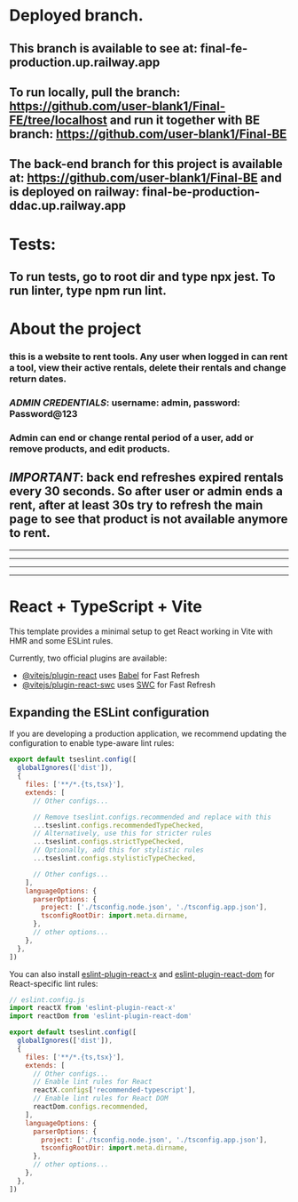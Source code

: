 # Deployed branch.

## This branch is available to see at: final-fe-production.up.railway.app

## To run locally, pull the branch: https://github.com/user-blank1/Final-FE/tree/localhost and run it together with BE branch: https://github.com/user-blank1/Final-BE

## The back-end branch for this project is available at: https://github.com/user-blank1/Final-BE and is deployed on railway: final-be-production-ddac.up.railway.app

# Tests:

## To run tests, go to root dir and type npx jest. To run linter, type npm run lint.

# About the project

### this is a website to rent tools. Any user when logged in can rent a tool, view their active rentals, delete their rentals and change return dates.

### *ADMIN CREDENTIALS*: username: admin, password: Password@123

### Admin can end or change rental period of a user, add or remove products, and edit products.

## *IMPORTANT*: back end refreshes expired rentals every 30 seconds. So after user or admin ends a rent, after at least 30s try to refresh the main page to see that product is not available anymore to rent.












------------------------------------------------------------------------------------------------------------------------------------------------------------------------------------------------------------------------------------------------
------------------------------------------------------------------------------------------------------------------------------------------------------------------------------------------------------------------------------------------------
------------------------------------------------------------------------------------------------------------------------------------------------------------------------------------------------------------------------------------------------
--------------------------------------------------------------------------------------------------------------------------------------------------------------------------------------------------------------------------------------------------------------------------------------------------------------------------------------------------------------------------------------------------------------------------------------------------------------------------------------------------------------------------------

# React + TypeScript + Vite

This template provides a minimal setup to get React working in Vite with HMR and some ESLint rules.

Currently, two official plugins are available:

- [@vitejs/plugin-react](https://github.com/vitejs/vite-plugin-react/blob/main/packages/plugin-react) uses [Babel](https://babeljs.io/) for Fast Refresh
- [@vitejs/plugin-react-swc](https://github.com/vitejs/vite-plugin-react/blob/main/packages/plugin-react-swc) uses [SWC](https://swc.rs/) for Fast Refresh

## Expanding the ESLint configuration

If you are developing a production application, we recommend updating the configuration to enable type-aware lint rules:

```js
export default tseslint.config([
  globalIgnores(['dist']),
  {
    files: ['**/*.{ts,tsx}'],
    extends: [
      // Other configs...

      // Remove tseslint.configs.recommended and replace with this
      ...tseslint.configs.recommendedTypeChecked,
      // Alternatively, use this for stricter rules
      ...tseslint.configs.strictTypeChecked,
      // Optionally, add this for stylistic rules
      ...tseslint.configs.stylisticTypeChecked,

      // Other configs...
    ],
    languageOptions: {
      parserOptions: {
        project: ['./tsconfig.node.json', './tsconfig.app.json'],
        tsconfigRootDir: import.meta.dirname,
      },
      // other options...
    },
  },
])
```

You can also install [eslint-plugin-react-x](https://github.com/Rel1cx/eslint-react/tree/main/packages/plugins/eslint-plugin-react-x) and [eslint-plugin-react-dom](https://github.com/Rel1cx/eslint-react/tree/main/packages/plugins/eslint-plugin-react-dom) for React-specific lint rules:

```js
// eslint.config.js
import reactX from 'eslint-plugin-react-x'
import reactDom from 'eslint-plugin-react-dom'

export default tseslint.config([
  globalIgnores(['dist']),
  {
    files: ['**/*.{ts,tsx}'],
    extends: [
      // Other configs...
      // Enable lint rules for React
      reactX.configs['recommended-typescript'],
      // Enable lint rules for React DOM
      reactDom.configs.recommended,
    ],
    languageOptions: {
      parserOptions: {
        project: ['./tsconfig.node.json', './tsconfig.app.json'],
        tsconfigRootDir: import.meta.dirname,
      },
      // other options...
    },
  },
])
```
